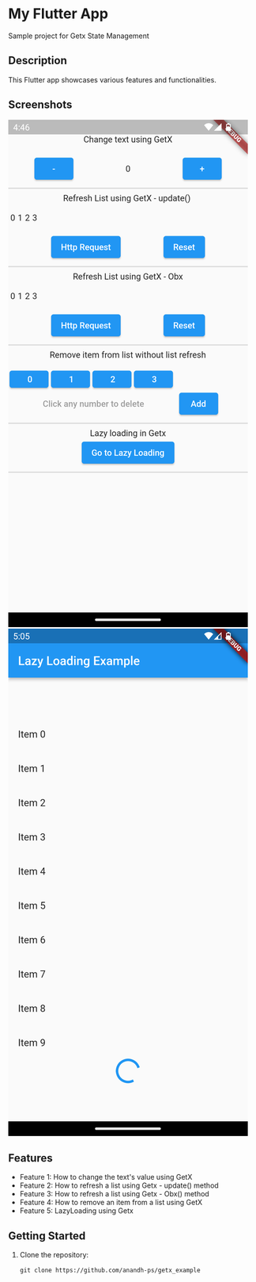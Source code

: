 # My Flutter App

Sample project for Getx State Management

## Description

This Flutter app showcases various features and functionalities.

## Screenshots

![Screenshot 1](screenshots/img1.png)
![Screenshot 2](screenshots/img2.png)

## Features

- Feature 1: How to change the text's value using GetX
- Feature 2: How to refresh a list using Getx - update() method
- Feature 3: How to refresh a list using Getx - Obx() method
- Feature 4: How to remove an item from a list using GetX
- Feature 5: LazyLoading using Getx

## Getting Started

1. Clone the repository:

   ```shell
   git clone https://github.com/anandh-ps/getx_example
